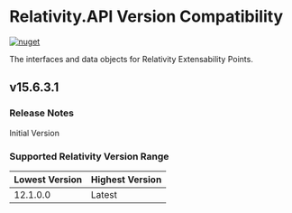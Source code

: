 # Relativity.API Version Compatibility

[![nuget](https://img.shields.io/nuget/v/Relativity.API.svg)](https://www.nuget.org/packages/Relativity.API)

The interfaces and data objects for Relativity Extensability Points.

## v15.6.3.1

### Release Notes

Initial Version

### Supported Relativity Version Range

Lowest Version | Highest Version
--- | ---
12.1.0.0 | Latest